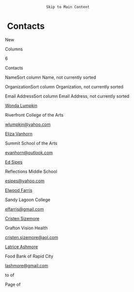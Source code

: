                        Skip to Main Content

 Contacts
========

New

Columns

6

Contacts

NameSort column Name, not currently sorted

OrganizationSort column Organization, not currently sorted

Email AddressSort column Email Address, not currently sorted

[Wonda Lumpkin](/skyux/)

Riverfront College of the Arts

wlumpkin@yahoo.com

[Eliza Vanhorn](/skyux/)

Summit School of the Arts

evanhorn@outlook.com

[Ed Sipes](/skyux/)

Reflections Middle School

esipes@yahoo.com

[Elwood Farris](/skyux/)

Sandy Lagoon College

elfarris@gmail.com

[Cristen Sizemore](/skyux/)

Grafton Vision Health

cristen.sizemore@aol.com

[Latrice Ashmore](/skyux/)

Food Bank of Rapid City

lashmore@gmail.com

to of

Page of